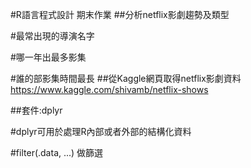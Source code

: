 #R語言程式設計 期末作業
##分析netflix影劇趨勢及類型
 
 #最常出現的導演名字

 #哪一年出最多影集

 #誰的部影集時間最長
##從Kaggle網頁取得netflix影劇資料 https://www.kaggle.com/shivamb/netflix-shows

##套件:dplyr

 #dplyr可用於處理R內部或者外部的結構化資料

 #filter(.data, ...) 做篩選
